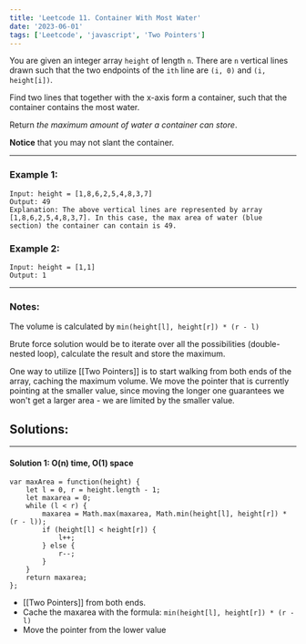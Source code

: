 ```yaml
---
title: 'Leetcode 11. Container With Most Water'
date: '2023-06-01'
tags: ['Leetcode', 'javascript', 'Two Pointers']
---
```


You are given an integer array `height` of length `n`. There are `n` vertical lines drawn such that the two endpoints of the `ith` line are `(i, 0)` and `(i, height[i])`.

Find two lines that together with the x-axis form a container, such that the container contains the most water.

Return *the maximum amount of water a container can store*.

**Notice** that you may not slant the container.

---

### **Example 1:**

```
Input: height = [1,8,6,2,5,4,8,3,7]
Output: 49
Explanation: The above vertical lines are represented by array [1,8,6,2,5,4,8,3,7]. In this case, the max area of water (blue section) the container can contain is 49.
```

### **Example 2:**

```
Input: height = [1,1]
Output: 1
```

---

### Notes:

The volume is calculated by `min(height[l], height[r]) * (r - l)`

Brute force solution would be to iterate over all the possibilities (double-nested loop), calculate the result and store the maximum.

One way to utilize [[Two Pointers]] is to start walking from both ends of the array, caching the maximum volume. We move the pointer that is currently pointing at the smaller value, since moving the longer one guarantees we won't get a larger area - we are limited by the smaller value.

## Solutions:

---

#### Solution 1: O(n) time, O(1) space

    var maxArea = function(height) {
        let l = 0, r = height.length - 1;
        let maxarea = 0;
        while (l < r) {
            maxarea = Math.max(maxarea, Math.min(height[l], height[r]) * (r - l));
            if (height[l] < height[r]) {
                l++;
            } else {
                r--;
            }
        }
        return maxarea;
    };

-   [[Two Pointers]] from both ends.
-   Cache the maxarea with the formula: `min(height[l], height[r]) * (r - l)`
-   Move the pointer from the lower value
